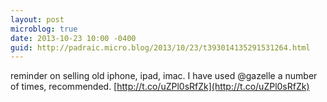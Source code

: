```yaml
---
layout: post
microblog: true
date: 2013-10-23 10:00 -0400
guid: http://padraic.micro.blog/2013/10/23/t393014135291531264.html
---
```

reminder on selling old iphone, ipad, imac. I have used @gazelle a number of times, recommended. [http://t.co/uZPl0sRfZk](http://t.co/uZPl0sRfZk)
